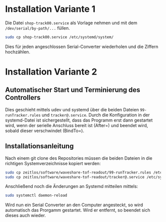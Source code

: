 # Installation Variante 1

Die Datei `shop-track00.service` als Vorlage nehmen und mit dem `/dev/serial/by-path/...` füllen.

```bash
sudo cp shop-track00.service /etc/systemd/system/
```

Dies für jeden angeschlossen Serial-Converter wiederholen und die Ziffern hochzählen.


# Installation Variante 2


## Automatischer Start und Terminierung des Controllers

Dies geschieht mittels udev und systemd über die beiden Dateien `99-runTracker.rules` und `tracker@.service`. Durch die Konfiguration in der systemd-Datei ist sichergestellt, dass das Programm erst dann gestartet wird, wenn der serielle Anschluss bereit ist (After=) und beendet wird, sobald dieser verschwindet (BindTo=).

## Installationsanleitung

Nach einem git clone des Repositories müssen die beiden Dateien in die richtigen Systemverzeichnisse kopiert werden:

```bash
sudo cp zeitlos/software/waveshare-tof-readout/99-runTracker.rules /etc/udev/rules.d/
sudo cp zeitlos/software/waveshare-tof-readout/tracker@.service /etc/systemd/system/
```
Anschließend noch die Änderungen an Systemd mitteilen mittels:
```bash
sudo systemctl daemon-reload
```
Wird nun ein Serial Converter an den Computer angesteckt, so wird automatisch das Prorgamm gestartet. Wird er entfernt, so beendet sich dieses auch wieder.
